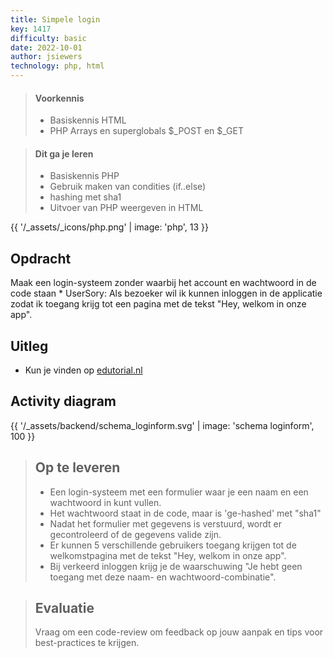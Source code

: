 ```yaml
---
title: Simpele login
key: 1417
difficulty: basic
date: 2022-10-01
author: jsiewers
technology: php, html
---
```


> #### Voorkennis
> * Basiskennis HTML
> * PHP Arrays en superglobals $_POST en $_GET

> #### Dit ga je leren
> * Basiskennis PHP
> * Gebruik maken van condities (if..else)
> * hashing met sha1
> * Uitvoer van PHP weergeven in HTML

{{ '/_assets/_icons/php.png'  | image: 'php', 13 }}



## Opdracht
Maak een login-systeem zonder waarbij het account en wachtwoord in de code staan 
    * UserSory: Als bezoeker wil ik kunnen inloggen in de applicatie zodat ik toegang krijg tot een pagina met de tekst "Hey, welkom in onze app".

## Uitleg
* Kun je vinden op [edutorial.nl](https://www.edutorial.nl/php/formulieren/)

## Activity diagram
{{ '/_assets/backend/schema_loginform.svg' | image: 'schema loginform', 100 }}


> ## Op te leveren
> * Een login-systeem met een formulier waar je een naam en een wachtwoord in kunt vullen.
> * Het wachtwoord staat in de code, maar is 'ge-hashed' met "sha1"
> * Nadat het formulier met gegevens is verstuurd, wordt er gecontroleerd of de gegevens valide zijn.
> * Er kunnen 5 verschillende gebruikers toegang krijgen tot de welkomstpagina met de tekst "Hey, welkom in onze app".
> * Bij verkeerd inloggen krijg je de waarschuwing "Je hebt geen toegang met deze naam- en wachtwoord-combinatie".

> ## Evaluatie
> Vraag om een code-review om feedback op jouw aanpak en tips voor best-practices te krijgen.<br>

